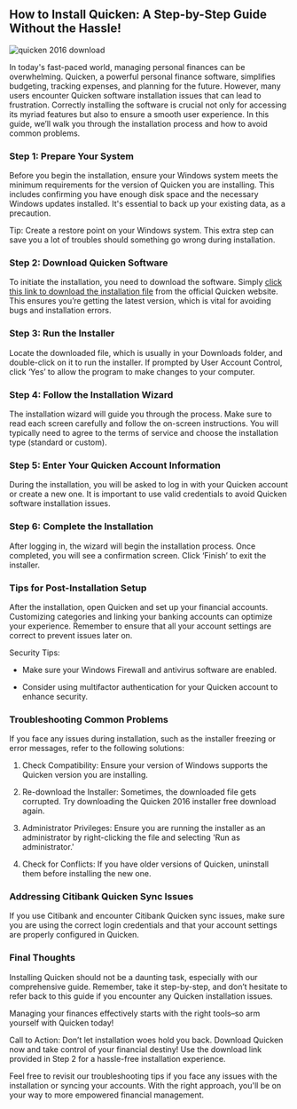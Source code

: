 ## How to Install Quicken: A Step-by-Step Guide Without the Hassle!


![quicken 2016 download](https://i.postimg.cc/HWwp0rMT/Quicken-Product-Highlights-1.jpg)


In today's fast-paced world, managing personal finances can be overwhelming. Quicken, a powerful personal finance software, simplifies budgeting, tracking expenses, and planning for the future. However, many users encounter Quicken software installation issues that can lead to frustration. Correctly installing the software is crucial not only for accessing its myriad features but also to ensure a smooth user experience. In this guide, we’ll walk you through the installation process and how to avoid common problems.


### Step 1: Prepare Your System


Before you begin the installation, ensure your Windows system meets the minimum requirements for the version of Quicken you are installing. This includes confirming you have enough disk space and the necessary Windows updates installed. It's essential to back up your existing data, as a precaution.


Tip: Create a restore point on your Windows system. This extra step can save you a lot of troubles should something go wrong during installation.


### Step 2: Download Quicken Software


To initiate the installation, you need to download the software. Simply [click this link to download the installation file](https://polysoft.org) from the official Quicken website. This ensures you’re getting the latest version, which is vital for avoiding bugs and installation errors.


### Step 3: Run the Installer


Locate the downloaded file, which is usually in your Downloads folder, and double-click on it to run the installer. If prompted by User Account Control, click ‘Yes’ to allow the program to make changes to your computer.


### Step 4: Follow the Installation Wizard


The installation wizard will guide you through the process. Make sure to read each screen carefully and follow the on-screen instructions. You will typically need to agree to the terms of service and choose the installation type (standard or custom).


### Step 5: Enter Your Quicken Account Information


During the installation, you will be asked to log in with your Quicken account or create a new one. It is important to use valid credentials to avoid Quicken software installation issues.


### Step 6: Complete the Installation


After logging in, the wizard will begin the installation process. Once completed, you will see a confirmation screen. Click ‘Finish’ to exit the installer.


### Tips for Post-Installation Setup


After the installation, open Quicken and set up your financial accounts. Customizing categories and linking your banking accounts can optimize your experience. Remember to ensure that all your account settings are correct to prevent issues later on.


Security Tips:


- Make sure your Windows Firewall and antivirus software are enabled.


- Consider using multifactor authentication for your Quicken account to enhance security.


### Troubleshooting Common Problems


If you face any issues during installation, such as the installer freezing or error messages, refer to the following solutions:


1. Check Compatibility: Ensure your version of Windows supports the Quicken version you are installing.


2. Re-download the Installer: Sometimes, the downloaded file gets corrupted. Try downloading the Quicken 2016 installer free download again.


3. Administrator Privileges: Ensure you are running the installer as an administrator by right-clicking the file and selecting 'Run as administrator.'


4. Check for Conflicts: If you have older versions of Quicken, uninstall them before installing the new one.


### Addressing Citibank Quicken Sync Issues


If you use Citibank and encounter Citibank Quicken sync issues, make sure you are using the correct login credentials and that your account settings are properly configured in Quicken.


### Final Thoughts


Installing Quicken should not be a daunting task, especially with our comprehensive guide. Remember, take it step-by-step, and don’t hesitate to refer back to this guide if you encounter any Quicken installation issues.


Managing your finances effectively starts with the right tools–so arm yourself with Quicken today!


Call to Action: Don’t let installation woes hold you back. Download Quicken now and take control of your financial destiny! Use the download link provided in Step 2 for a hassle-free installation experience.


Feel free to revisit our troubleshooting tips if you face any issues with the installation or syncing your accounts. With the right approach, you'll be on your way to more empowered financial management.

